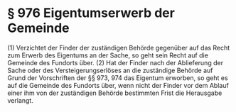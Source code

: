 # § 976 Eigentumserwerb der Gemeinde
(1) Verzichtet der Finder der zuständigen Behörde gegenüber auf das Recht zum Erwerb des Eigentums an der Sache, so geht sein Recht auf die Gemeinde des Fundorts über.
(2) Hat der Finder nach der Ablieferung der Sache oder des Versteigerungserlöses an die zuständige Behörde auf Grund der Vorschriften der §§ 973, 974 das Eigentum erworben, so geht es auf die Gemeinde des Fundorts über, wenn nicht der Finder vor dem Ablauf einer ihm von der zuständigen Behörde bestimmten Frist die Herausgabe verlangt.